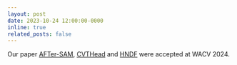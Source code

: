```yaml
---
layout: post
date: 2023-10-24 12:00:00-0000
inline: true
related_posts: false
---
```


Our paper [AFTer-SAM](https://openaccess.thecvf.com/content/WACV2024/papers/Yan_AFTer-SAM_Adapting_SAM_With_Axial_Fusion_Transformer_for_Medical_Imaging_WACV_2024_paper.pdf), [CVTHead](https://openaccess.thecvf.com/content/WACV2024/papers/Ma_CVTHead_One-Shot_Controllable_Head_Avatar_With_Vertex-Feature_Transformer_WACV_2024_paper.pdf) and [HNDF](https://openaccess.thecvf.com/content/WACV2024/papers/Han_Hybrid_Neural_Diffeomorphic_Flow_for_Shape_Representation_and_Generation_via_WACV_2024_paper.pdf) were accepted at WACV 2024.
